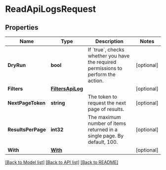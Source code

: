 # ReadApiLogsRequest

## Properties

Name | Type | Description | Notes
------------ | ------------- | ------------- | -------------
**DryRun** | **bool** | If &#x60;true&#x60;, checks whether you have the required permissions to perform the action. | [optional] 
**Filters** | [**FiltersApiLog**](FiltersApiLog.md) |  | [optional] 
**NextPageToken** | **string** | The token to request the next page of results. | [optional] 
**ResultsPerPage** | **int32** | The maximum number of items returned in a single page. By default, 100. | [optional] 
**With** | [**With**](With.md) |  | [optional] 

[[Back to Model list]](../README.md#documentation-for-models) [[Back to API list]](../README.md#documentation-for-api-endpoints) [[Back to README]](../README.md)


